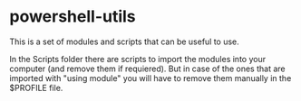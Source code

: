# powershell-utils

This is a set of modules and scripts that can be useful to use.

In the Scripts folder there are scripts to import the modules into your computer (and remove them if requiered). But in case of the ones that are imported with "using module" you will have to remove them manually in the $PROFILE file.
